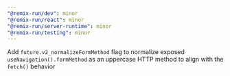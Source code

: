 ```yaml
---
"@remix-run/dev": minor
"@remix-run/react": minor
"@remix-run/server-runtime": minor
"@remix-run/testing": minor
---
```


Add `future.v2_normalizeFormMethod` flag to normalize exposed `useNavigation().formMethod` as an uppercase HTTP method to align with the `fetch()` behavior
